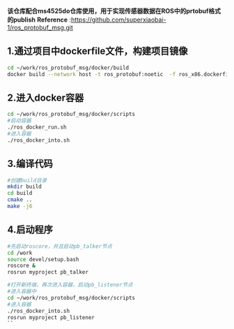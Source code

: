 **该仓库配合ms4525do仓库使用，用于实现传感器数据在ROS中的prtobuf格式的publish**
**Reference** :https://github.com/superxiaobai-1/ros_protobuf_msg.git
## 1.通过项目中dockerfile文件，构建项目镜像 

```bash
cd ~/work/ros_protobuf_msg/docker/build
docker build --network host -t ros_protobuf:noetic  -f ros_x86.dockerfile .
```

## 2.进入docker容器

```bash
cd ~/work/ros_protobuf_msg/docker/scripts
#启动容器
./ros_docker_run.sh
#进入容器
./ros_docker_into.sh
```

## 3.编译代码

```bash
#创建build目录
mkdir build
cd build
cmake ..
make -j6
```

## 4.启动程序

```bash
#先启动roscore，并且启动pb_talker节点
cd /work
source devel/setup.bash
roscore &
rosrun myproject pb_talker
```

```bash
#打开新终端，再次进入容器，启动pb_listener节点
#进入容器中
cd ~/work/ros_protobuf_msg/docker/scripts
#进入容器
./ros_docker_into.sh
rosrun myproject pb_listener
``


